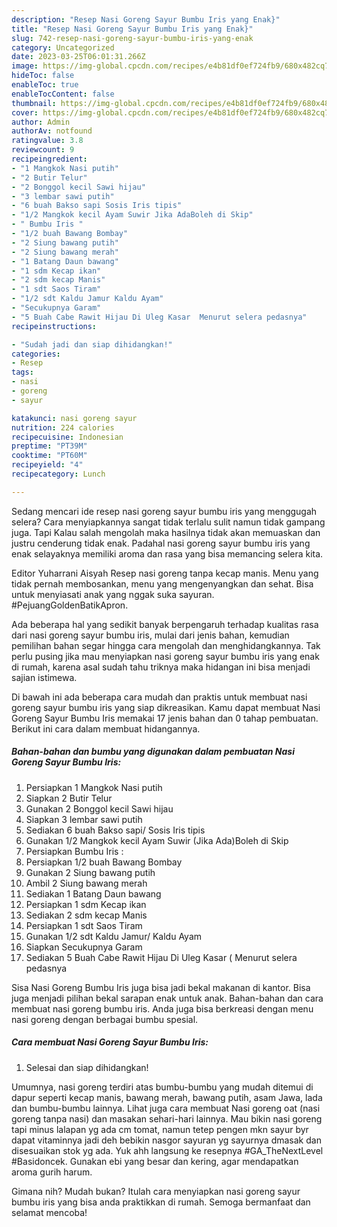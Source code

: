 ```yaml
---
description: "Resep Nasi Goreng Sayur Bumbu Iris yang Enak}"
title: "Resep Nasi Goreng Sayur Bumbu Iris yang Enak}"
slug: 742-resep-nasi-goreng-sayur-bumbu-iris-yang-enak
category: Uncategorized
date: 2023-03-25T06:01:31.266Z
image: https://img-global.cpcdn.com/recipes/e4b81df0ef724fb9/680x482cq70/nasi-goreng-sayur-bumbu-iris-foto-resep-utama.jpg
hideToc: false
enableToc: true
enableTocContent: false
thumbnail: https://img-global.cpcdn.com/recipes/e4b81df0ef724fb9/680x482cq70/nasi-goreng-sayur-bumbu-iris-foto-resep-utama.jpg
cover: https://img-global.cpcdn.com/recipes/e4b81df0ef724fb9/680x482cq70/nasi-goreng-sayur-bumbu-iris-foto-resep-utama.jpg
author: Admin
authorAv: notfound
ratingvalue: 3.8
reviewcount: 9
recipeingredient:
- "1 Mangkok Nasi putih"
- "2 Butir Telur"
- "2 Bonggol kecil Sawi hijau"
- "3 lembar sawi putih"
- "6 buah Bakso sapi Sosis Iris tipis"
- "1/2 Mangkok kecil Ayam Suwir Jika AdaBoleh di Skip"
- " Bumbu Iris "
- "1/2 buah Bawang Bombay"
- "2 Siung bawang putih"
- "2 Siung bawang merah"
- "1 Batang Daun bawang"
- "1 sdm Kecap ikan"
- "2 sdm kecap Manis"
- "1 sdt Saos Tiram"
- "1/2 sdt Kaldu Jamur Kaldu Ayam"
- "Secukupnya Garam"
- "5 Buah Cabe Rawit Hijau Di Uleg Kasar  Menurut selera pedasnya"
recipeinstructions:

- "Sudah jadi dan siap dihidangkan!"
categories:
- Resep
tags:
- nasi
- goreng
- sayur

katakunci: nasi goreng sayur 
nutrition: 224 calories
recipecuisine: Indonesian
preptime: "PT39M"
cooktime: "PT60M"
recipeyield: "4"
recipecategory: Lunch

---
```



Sedang mencari ide resep nasi goreng sayur bumbu iris yang menggugah selera? Cara menyiapkannya sangat tidak terlalu sulit namun tidak gampang juga. Tapi Kalau salah mengolah maka hasilnya tidak akan memuaskan dan justru cenderung tidak enak. Padahal nasi goreng sayur bumbu iris yang enak selayaknya memiliki aroma dan rasa yang bisa memancing selera kita.


Editor Yuharrani Aisyah Resep nasi goreng tanpa kecap manis. Menu yang tidak pernah membosankan, menu yang mengenyangkan dan sehat. Bisa untuk menyiasati anak yang nggak suka sayuran. #PejuangGoldenBatikApron.

Ada beberapa hal yang sedikit banyak berpengaruh terhadap kualitas rasa dari nasi goreng sayur bumbu iris, mulai dari jenis bahan, kemudian pemilihan bahan segar hingga cara mengolah dan menghidangkannya. Tak perlu pusing jika mau menyiapkan nasi goreng sayur bumbu iris yang enak di rumah, karena asal sudah tahu triknya maka hidangan ini bisa menjadi sajian istimewa.


Di bawah ini ada beberapa cara mudah dan praktis untuk membuat nasi goreng sayur bumbu iris yang siap dikreasikan. Kamu dapat membuat Nasi Goreng Sayur Bumbu Iris memakai 17 jenis bahan dan 0 tahap pembuatan. Berikut ini cara dalam membuat hidangannya.

<!--inarticleads1-->

##### Bahan-bahan dan bumbu yang digunakan dalam pembuatan Nasi Goreng Sayur Bumbu Iris:

1. Persiapkan 1 Mangkok Nasi putih
1. Siapkan 2 Butir Telur
1. Gunakan 2 Bonggol kecil Sawi hijau
1. Siapkan 3 lembar sawi putih
1. Sediakan 6 buah Bakso sapi/ Sosis Iris tipis
1. Gunakan 1/2 Mangkok kecil Ayam Suwir (Jika Ada)Boleh di Skip
1. Persiapkan  Bumbu Iris :
1. Persiapkan 1/2 buah Bawang Bombay
1. Gunakan 2 Siung bawang putih
1. Ambil 2 Siung bawang merah
1. Sediakan 1 Batang Daun bawang
1. Persiapkan 1 sdm Kecap ikan
1. Sediakan 2 sdm kecap Manis
1. Persiapkan 1 sdt Saos Tiram
1. Gunakan 1/2 sdt Kaldu Jamur/ Kaldu Ayam
1. Siapkan Secukupnya Garam
1. Sediakan 5 Buah Cabe Rawit Hijau Di Uleg Kasar ( Menurut selera pedasnya


Sisa Nasi Goreng Bumbu Iris juga bisa jadi bekal makanan di kantor. Bisa juga menjadi pilihan bekal sarapan enak untuk anak. Bahan-bahan dan cara membuat nasi goreng bumbu iris. Anda juga bisa berkreasi dengan menu nasi goreng dengan berbagai bumbu spesial. 

<!--inarticleads2-->

##### Cara membuat Nasi Goreng Sayur Bumbu Iris:


1. Selesai dan siap dihidangkan!

Umumnya, nasi goreng terdiri atas bumbu-bumbu yang mudah ditemui di dapur seperti kecap manis, bawang merah, bawang putih, asam Jawa, lada dan bumbu-bumbu lainnya. Lihat juga cara membuat Nasi goreng oat (nasi goreng tanpa nasi) dan masakan sehari-hari lainnya. Mau bikin nasi goreng tapi minus lalapan yg ada cm tomat, namun tetep pengen mkn sayur byr dapat vitaminnya jadi deh bebikin nasgor sayuran yg sayurnya dmasak dan disesuaikan stok yg ada. Yuk ahh langsung ke resepnya #GA_TheNextLevel #Basidoncek. Gunakan ebi yang besar dan kering, agar mendapatkan aroma gurih harum. 

Gimana nih? Mudah bukan? Itulah cara menyiapkan nasi goreng sayur bumbu iris yang bisa anda praktikkan di rumah. Semoga bermanfaat dan selamat mencoba!
